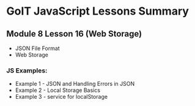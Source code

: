 # GoIT JavaScript Lessons Summary

## Module 8 Lesson 16 (Web Storage)

- JSON File Format
- Web Storage

### JS Examples:

- Example 1 - JSON and Handling Errors in JSON
- Example 2 - Local Storage Basics
- Example 3 - service for localStorage
